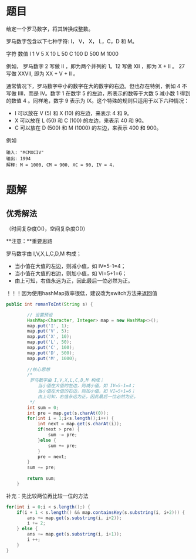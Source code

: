 # 题目

给定一个罗马数字，将其转换成整数。

罗马数字包含以下七种字符: I， V， X， L，C，D 和 M。

字符          数值
I             1
V             5
X             10
L             50
C             100
D             500
M             1000

例如， 罗马数字 2 写做 II ，即为两个并列的 1。12 写做 XII ，即为 X + II 。 27 写做  XXVII, 即为 XX + V + II 。

通常情况下，罗马数字中小的数字在大的数字的右边。但也存在特例，例如 4 不写做 IIII，而是 IV。数字 1 在数字 5 的左边，所表示的数等于大数 5 减小数 1 得到的数值 4 。同样地，数字 9 表示为 IX。这个特殊的规则只适用于以下六种情况：

- I 可以放在 V (5) 和 X (10) 的左边，来表示 4 和 9。
- X 可以放在 L (50) 和 C (100) 的左边，来表示 40 和 90。 
- C 可以放在 D (500) 和 M (1000) 的左边，来表示 400 和 900。



例如

```
输入: "MCMXCIV"
输出: 1994
解释: M = 1000, CM = 900, XC = 90, IV = 4.
```



# 题解

## 优秀解法

（时间复杂度O()，空间复杂度O()）

**注意：**重要思路

罗马数字由 I,V,X,L,C,D,M 构成；

- 当小值在大值的左边，则减小值，如 IV=5-1=4；
- 当小值在大值的右边，则加小值，如 VI=5+1=6；
- 由上可知，右值永远为正，因此最后一位必然为正。



！！！因为使用hashMap效率很低，建议改为switch方法来返回值

```java
public int romanToInt(String s) {

		// 设置预设
		HashMap<Character, Integer> map = new HashMap<>();
		map.put('I', 1);
		map.put('V', 5);
		map.put('X', 10);
		map.put('L', 50);
		map.put('C', 100);
		map.put('D', 500);
		map.put('M', 1000);
		
		//核心思想
		/*
		 罗马数字由 I,V,X,L,C,D,M 构成；
			当小值在大值的左边，则减小值，如 IV=5-1=4；
			当小值在大值的右边，则加小值，如 VI=5+1=6；
			由上可知，右值永远为正，因此最后一位必然为正。
		 */
		int sum = 0;
		int pre = map.get(s.charAt(0));
		for(int i = 1;i<s.length();i++) {
			int next = map.get(s.charAt(i));
			if(next > pre) {
				sum -= pre; 
			}else {
				sum += pre;
			}
			pre = next;
		}
		sum += pre;
		
		return sum;
	}
```





补充：先比较两位再比较一位的方法

```java
for(int i = 0;i < s.length();) {
	if(i + 1 < s.length() && map.containsKey(s.substring(i, i+2))) {
		ans += map.get(s.substring(i, i+2));
		i += 2;
	} else {
		ans += map.get(s.substring(i, i+1));
		i ++;
	}
}
```







